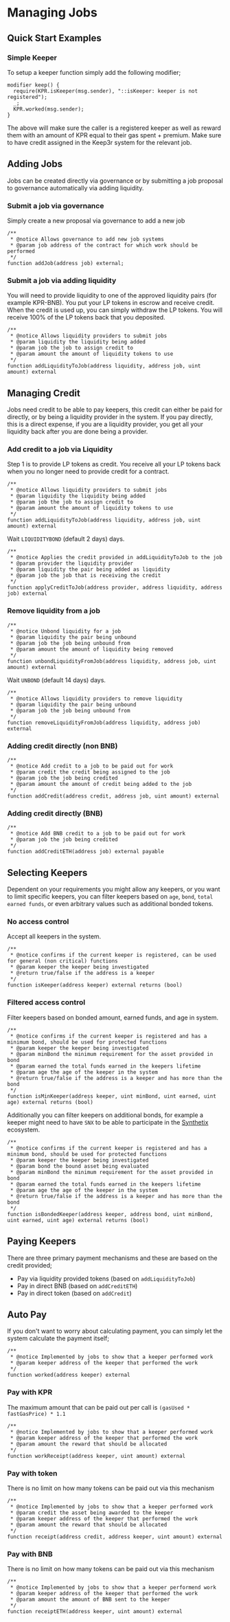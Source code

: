 # Managing Jobs

## Quick Start Examples

### Simple Keeper

To setup a keeper function simply add the following modifier;

```text
modifier keep() {
  require(KPR.isKeeper(msg.sender), "::isKeeper: keeper is not registered");
  _;
  KPR.worked(msg.sender);
}
```

The above will make sure the caller is a registered keeper as well as reward them with an amount of KPR equal to their gas spent + premium. Make sure to have credit assigned in the Keep3r system for the relevant job.

## Adding Jobs

Jobs can be created directly via governance or by submitting a job proposal to governance automatically via adding liquidity.

### Submit a job via governance

Simply create a new proposal via governance to add a new job

```text
/**
 * @notice Allows governance to add new job systems
 * @param job address of the contract for which work should be performed
 */
function addJob(address job) external;
```

### Submit a job via adding liquidity

You will need to provide liquidity to one of the approved liquidity pairs \(for example KPR-BNB\). You put your LP tokens in escrow and receive credit. When the credit is used up, you can simply withdraw the LP tokens. You will receive 100% of the LP tokens back that you deposited.

```text
/**
 * @notice Allows liquidity providers to submit jobs
 * @param liquidity the liquidity being added
 * @param job the job to assign credit to
 * @param amount the amount of liquidity tokens to use
 */
function addLiquidityToJob(address liquidity, address job, uint amount) external
```

## Managing Credit

Jobs need credit to be able to pay keepers, this credit can either be paid for directly, or by being a liquidity provider in the system. If you pay directly, this is a direct expense, if you are a liquidity provider, you get all your liquidity back after you are done being a provider.

### Add credit to a job via Liquidity

Step 1 is to provide LP tokens as credit. You receive all your LP tokens back when you no longer need to provide credit for a contract.

```text
/**
 * @notice Allows liquidity providers to submit jobs
 * @param liquidity the liquidity being added
 * @param job the job to assign credit to
 * @param amount the amount of liquidity tokens to use
 */
function addLiquidityToJob(address liquidity, address job, uint amount) external
```

Wait `LIQUIDITYBOND` \(default 2 days\) days.

```text
/**
 * @notice Applies the credit provided in addLiquidityToJob to the job
 * @param provider the liquidity provider
 * @param liquidity the pair being added as liquidity
 * @param job the job that is receiving the credit
 */
function applyCreditToJob(address provider, address liquidity, address job) external
```

### Remove liquidity from a job

```text
/**
 * @notice Unbond liquidity for a job
 * @param liquidity the pair being unbound
 * @param job the job being unbound from
 * @param amount the amount of liquidity being removed
 */
function unbondLiquidityFromJob(address liquidity, address job, uint amount) external
```

Wait `UNBOND` \(default 14 days\) days.

```text
/**
 * @notice Allows liquidity providers to remove liquidity
 * @param liquidity the pair being unbound
 * @param job the job being unbound from
 */
function removeLiquidityFromJob(address liquidity, address job) external
```

### Adding credit directly \(non BNB\)

```text
/**
 * @notice Add credit to a job to be paid out for work
 * @param credit the credit being assigned to the job
 * @param job the job being credited
 * @param amount the amount of credit being added to the job
 */
function addCredit(address credit, address job, uint amount) external
```

### Adding credit directly \(BNB\)

```text
/**
 * @notice Add BNB credit to a job to be paid out for work
 * @param job the job being credited
 */
function addCreditETH(address job) external payable
```

## Selecting Keepers

Dependent on your requirements you might allow any keepers, or you want to limit specific keepers, you can filter keepers based on `age`, `bond`, `total earned funds`, or even arbitrary values such as additional bonded tokens.

### No access control

Accept all keepers in the system.

```text
/**
 * @notice confirms if the current keeper is registered, can be used for general (non critical) functions
 * @param keeper the keeper being investigated
 * @return true/false if the address is a keeper
 */
function isKeeper(address keeper) external returns (bool)
```

### Filtered access control

Filter keepers based on bonded amount, earned funds, and age in system.

```text
/**
 * @notice confirms if the current keeper is registered and has a minimum bond, should be used for protected functions
 * @param keeper the keeper being investigated
 * @param minBond the minimum requirement for the asset provided in bond
 * @param earned the total funds earned in the keepers lifetime
 * @param age the age of the keeper in the system
 * @return true/false if the address is a keeper and has more than the bond
 */
function isMinKeeper(address keeper, uint minBond, uint earned, uint age) external returns (bool)
```

Additionally you can filter keepers on additional bonds, for example a keeper might need to have `SNX` to be able to participate in the [Synthetix](https://synthetix.io/) ecosystem.

```text
/**
 * @notice confirms if the current keeper is registered and has a minimum bond, should be used for protected functions
 * @param keeper the keeper being investigated
 * @param bond the bound asset being evaluated
 * @param minBond the minimum requirement for the asset provided in bond
 * @param earned the total funds earned in the keepers lifetime
 * @param age the age of the keeper in the system
 * @return true/false if the address is a keeper and has more than the bond
 */
function isBondedKeeper(address keeper, address bond, uint minBond, uint earned, uint age) external returns (bool)
```

## Paying Keepers

There are three primary payment mechanisms and these are based on the credit provided;

* Pay via liquidity provided tokens \(based on `addLiquidityToJob`\)
* Pay in direct BNB \(based on `addCreditETH`\)
* Pay in direct token \(based on `addCredit`\)

## Auto Pay

If you don't want to worry about calculating payment, you can simply let the system calculate the payment itself;

```text
/**
 * @notice Implemented by jobs to show that a keeper performed work
 * @param keeper address of the keeper that performed the work
 */
function worked(address keeper) external
```

### Pay with KPR

The maximum amount that can be paid out per call is `(gasUsed * fastGasPrice) * 1.1`

```text
/**
 * @notice Implemented by jobs to show that a keeper performed work
 * @param keeper address of the keeper that performed the work
 * @param amount the reward that should be allocated
 */
function workReceipt(address keeper, uint amount) external
```

### Pay with token

There is no limit on how many tokens can be paid out via this mechanism

```text
/**
 * @notice Implemented by jobs to show that a keeper performed work
 * @param credit the asset being awarded to the keeper
 * @param keeper address of the keeper that performed the work
 * @param amount the reward that should be allocated
 */
function receipt(address credit, address keeper, uint amount) external
```

### Pay with BNB

There is no limit on how many tokens can be paid out via this mechanism

```text
/**
 * @notice Implemented by jobs to show that a keeper performend work
 * @param keeper address of the keeper that performed the work
 * @param amount the amount of BNB sent to the keeper
 */
function receiptETH(address keeper, uint amount) external
```

